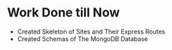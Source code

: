 <h1>Work Done till Now</h1>

<ul>
<li>Created Skeleton of Sites and Their Express Routes</li>
<li>Created Schemas of The MongoDB Database</li>
</ul>